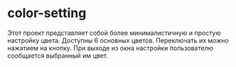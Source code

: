 # color-setting
Этот проект представляет собой более минималистичную и простую настройку цвета.
Доступны 6 основных цветов.
Переключать их можно нажатием на кнопку.
При выходе из окна настройки пользователю сообщается выбранный им цвет.
